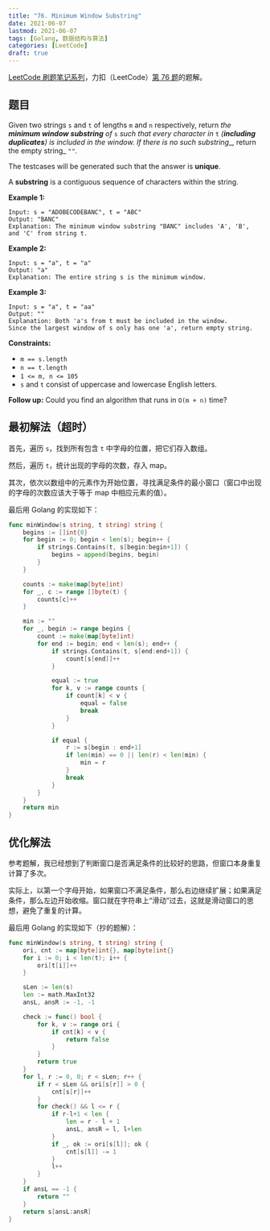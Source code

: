 ```yaml
---
title: "76. Minimum Window Substring"
date: 2021-06-07
lastmod: 2021-06-07
tags: [Golang, 数据结构与算法]
categories: [LeetCode]
draft: true
---
```


[LeetCode 刷题笔记系列](/posts/leetcode/leetcode)，力扣（LeetCode）[第 76 题](https://leetcode-cn.com/problems/minimum-window-substring)的题解。

<!--more-->

## 题目

Given two strings `s` and `t` of lengths `m` and `n` respectively, return _the **minimum window substring** of_ `s` _such that every character in_ `t` _(**including duplicates**) is included in the window. If there is no such substring__, return the empty string_ `""`_._

The testcases will be generated such that the answer is **unique**.

A **substring** is a contiguous sequence of characters within the string.

**Example 1:**

```text
Input: s = "ADOBECODEBANC", t = "ABC"
Output: "BANC"
Explanation: The minimum window substring "BANC" includes 'A', 'B', and 'C' from string t.
```

**Example 2:**

```text
Input: s = "a", t = "a"
Output: "a"
Explanation: The entire string s is the minimum window.
```

**Example 3:**

```text
Input: s = "a", t = "aa"
Output: ""
Explanation: Both 'a's from t must be included in the window.
Since the largest window of s only has one 'a', return empty string.
```

**Constraints:**

- `m == s.length`
- `n == t.length`
- `1 <= m, n <= 105`
- `s` and `t` consist of uppercase and lowercase English letters.

**Follow up:** Could you find an algorithm that runs in `O(m + n)` time?

## 最初解法（超时）

首先，遍历 `s`，找到所有包含 `t` 中字母的位置，把它们存入数组。

然后，遍历 `t`，统计出现的字母的次数，存入 map。

其次，依次以数组中的元素作为开始位置，寻找满足条件的最小窗口（窗口中出现的字母的次数应该大于等于 map 中相应元素的值）。

最后用 Golang 的实现如下：

```go
func minWindow(s string, t string) string {
    begins := []int{0}
    for begin := 0; begin < len(s); begin++ {
        if strings.Contains(t, s[begin:begin+1]) {
            begins = append(begins, begin)
        }
    }

    counts := make(map[byte]int)
    for _, c := range []byte(t) {
        counts[c]++
    }

    min := ""
    for _, begin := range begins {
        count := make(map[byte]int)
        for end := begin; end < len(s); end++ {
            if strings.Contains(t, s[end:end+1]) {
                count[s[end]]++
            }

            equal := true
            for k, v := range counts {
                if count[k] < v {
                    equal = false
                    break
                }
            }

            if equal {
                r := s[begin : end+1]
                if len(min) == 0 || len(r) < len(min) {
                    min = r
                }
                break
            }
        }
    }
    return min
}
```

## 优化解法

参考题解，我已经想到了判断窗口是否满足条件的比较好的思路，但窗口本身重复计算了多次。

实际上，以第一个字母开始，如果窗口不满足条件，那么右边继续扩展；如果满足条件，那么左边开始收缩。窗口就在字符串上“滑动”过去，这就是滑动窗口的思想，避免了重复的计算。

最后用 Golang 的实现如下（抄的题解）：

```go
func minWindow(s string, t string) string {
    ori, cnt := map[byte]int{}, map[byte]int{}
    for i := 0; i < len(t); i++ {
        ori[t[i]]++
    }

    sLen := len(s)
    len := math.MaxInt32
    ansL, ansR := -1, -1

    check := func() bool {
        for k, v := range ori {
            if cnt[k] < v {
                return false
            }
        }
        return true
    }
    for l, r := 0, 0; r < sLen; r++ {
        if r < sLen && ori[s[r]] > 0 {
            cnt[s[r]]++
        }
        for check() && l <= r {
            if r-l+1 < len {
                len = r - l + 1
                ansL, ansR = l, l+len
            }
            if _, ok := ori[s[l]]; ok {
                cnt[s[l]] -= 1
            }
            l++
        }
    }
    if ansL == -1 {
        return ""
    }
    return s[ansL:ansR]
}
```

